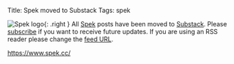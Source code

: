 Title: Spek moved to Substack
Tags: spek

![Spek logo][logo]{: .right }
All [Spek][spek] posts have been moved to [Substack][spek]. Please [subscribe][spek] if you want to
receive future updates. If you are using an RSS reader please change the [feed URL][feed].

<https://www.spek.cc/>

  [logo]: |filename|/images/logo-spek.png
  [spek]: https://www.spek.cc/
  [feed]: https://www.spek.cc/feed
